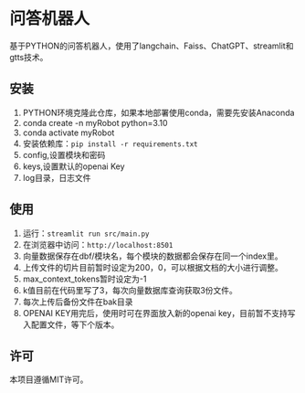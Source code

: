 # 问答机器人

基于PYTHON的问答机器人，使用了langchain、Faiss、ChatGPT、streamlit和gtts技术。
## 安装
1. PYTHON环境克隆此仓库，如果本地部署使用conda，需要先安装Anaconda
2. conda create -n myRobot python=3.10
3. conda activate myRobot
4. 安装依赖库：`pip install -r requirements.txt`
5. config,设置模块和密码
6. keys,设置默认的openai Key
7. log目录，日志文件

## 使用
1. 运行：`streamlit run src/main.py`
2. 在浏览器中访问：`http://localhost:8501`
3. 向量数据保存在dbf/模块名，每个模块的数据都会保存在同一个index里。
4. 上传文件的切片目前暂时设定为200，0，可以根据文档的大小进行调整。
5. max_context_tokens暂时设定为-1
6. k值目前在代码里写了3，每次向量数据库查询获取3份文件。
7. 每次上传后备份文件在bak目录
8. OPENAI KEY用完后，使用时可在界面放入新的openai key，目前暂不支持写入配置文件，等下个版本。


## 许可

本项目遵循MIT许可。
